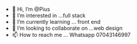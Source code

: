 - 👋 Hi, I’m @Pius
- 👀 I’m interested in ...full stack
- 🌱 I’m currently learning ... front end
- 💞️ I’m looking to collaborate on ...web design
- 📫 How to reach me ... Whatsapp 07043146997

<!---
Pius1999/Pius1999 is a ✨ special ✨ repository because its `README.md` (this file) appears on your GitHub profile.
You can click the Preview link to take a look at your changes.
--->
